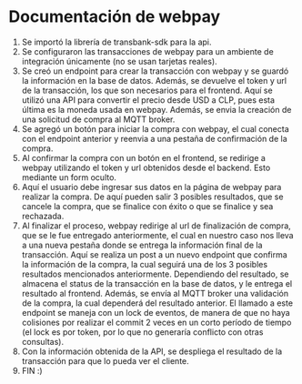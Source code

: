# Documentación de webpay

1. Se importó la librería de transbank-sdk para la api.
2. Se configuraron las transacciones de webpay para un ambiente de integración únicamente (no se usan tarjetas reales).
3. Se creó un endpoint para crear la transacción con webpay y se guardó la información en la base de datos. Además, se devuelve el token y url de la transacción, los que son necesarios para el frontend. Aquí se utilizó una API para convertir el precio desde USD a CLP, pues esta última es la moneda usada en webpay. Además, se envia la creación de una solicitud de compra al MQTT broker.
4. Se agregó un botón para iniciar la compra con webpay, el cual conecta con el endpoint anterior y reenvia a una pestaña de confirmación de la compra.
5. Al confirmar la compra con un botón en el frontend, se redirige a webpay utilizando el token y url obtenidos desde el backend. Esto mediante un form oculto.
6. Aquí el usuario debe ingresar sus datos en la página de webpay para realizar la compra. De aquí pueden salir 3 posibles resultados, que se cancele la compra, que se finalice con éxito o que se finalice y sea rechazada.
7. Al finalizar el proceso, webpay redirige al url de finalización de compra, que se le fue entregado anteriormente, el cual en nuestro caso nos lleva a una nueva pestaña donde se entrega la información final de la transacción. Aquí se realiza un post a un nuevo endpoint que confirma la información de la compra, la cual seguirá una de los 3 posibles resultados mencionados anteriormente. Dependiendo del resultado, se almacena el status de la transacción en la base de datos, y le entrega el resultado al frontend. Además, se envía al MQTT broker una validación de la compra, la cual dependerá del resultado anterior. El llamado a este endpoint se maneja con un lock de eventos, de manera de que no haya colisiones por realizar el commit 2 veces en un corto período de tiempo (el lock es por token, por lo que no generaría conflicto con otras consultas).
8. Con la información obtenida de la API, se despliega el resultado de la transacción para que lo pueda ver el cliente.
9. FIN :)